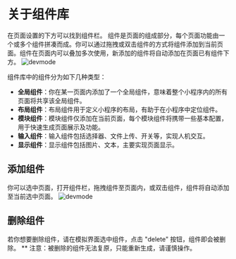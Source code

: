 # 关于组件库

在页面设置的下方可以找到组件栏。
组件是页面的组成部分，每个页面功能由一个或多个组件拼凑而成。你可以通过拖拽或双击组件的方式将组件添加到当前页面。组件在页面内可以叠加多次使用，新添加的组件将自动添加在页面已有组件下方。
![devmode](https://docimages.blob.core.chinacloudapi.cn/images/Kris/AppsV2/component.png)

组件库中的组件分为如下几种类型：

- **全局组件**：你在某一页面内添加了一个全局组件，意味着整个小程序内的所有页面将共享该全局组件。
- **布局组件**：布局组件用于定义小程序的布局，有助于在小程序中定位组件。
- **模块组件**：模块组件仅添加在当前页面，每个模块组件将携带一些基本配置，用于快速生成页面展示及功能。
- **输入组件**：输入组件包括选择器、文件上传、开关等，实现人机交互。
- **显示组件**：显示组件包括图片、文本，主要实现页面显示。

## 添加组件

你可以选中页面，打开组件栏，拖拽组件至页面内，或双击组件，组件将自动添加至当前选中页面。
![devmode](https://docimages.blob.core.chinacloudapi.cn/images/Kris/AppsV2/addcomponent.png)

## 删除组件

若你想要删除组件，请在模拟界面选中组件，点击 "delete" 按钮，组件即会被删除。
** 注意：被删除的组件无法复原，只能重新生成，请谨慎操作。
